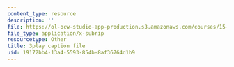 ```yaml
---
content_type: resource
description: ''
file: https://ol-ocw-studio-app-production.s3.amazonaws.com/courses/15-071-the-analytics-edge-spring-2017/19172bb413a45593854b8af36764d1b9_D-9R7zfUTWw.vtt
file_type: application/x-subrip
resourcetype: Other
title: 3play caption file
uid: 19172bb4-13a4-5593-854b-8af36764d1b9
---
```

